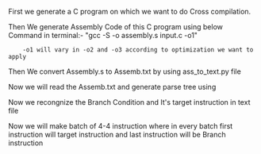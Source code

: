 First we generate a C program on which we want to do Cross compilation.

Then We generate Assembly Code of this C program using below Command in terminal:-
        "gcc -S -o assembly.s input.c -o1"

        -o1 will vary in -o2 and -o3 according to optimization we want to apply

Then We convert Assembly.s to Assemb.txt by using ass_to_text.py file

Now we will read the Assemb.txt and generate parse tree using

Now we recongnize the Branch Condition and It's target instruction in text file

Now we will make batch of 4-4 instruction where in every batch first instruction will target instruction and last instruction will be Branch instruction
